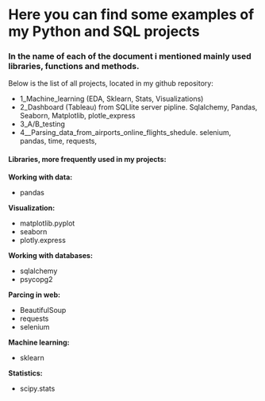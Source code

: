 # Here you can find some examples of my Python and SQL projects

### In the name of each of the document i mentioned mainly used libraries, functions and methods. 

Below is the list of all projects, located in my github repository:
- 1_Machine_learning (EDA, Sklearn, Stats, Visualizations) 
- 2_Dashboard (Tableau) from SQLlite server pipline. Sqlalchemy, Pandas, Seaborn, Matplotlib, plotle_express
- 3_A/B_testing
- 4__Parsing_data_from_airports_online_flights_shedule. selenium, pandas, time, requests, 

#### Libraries, more frequently used in my projects:

**Working with data:**
  - pandas
  
**Visualization:**
  - matplotlib.pyplot
  - seaborn
  - plotly.express
  
**Working with databases:**
  - sqlalchemy
  - psycopg2
  
**Parcing in web:**
  - BeautifulSoup
  - requests
  - selenium

**Machine learning:**
  - sklearn

**Statistics:**
  - scipy.stats

